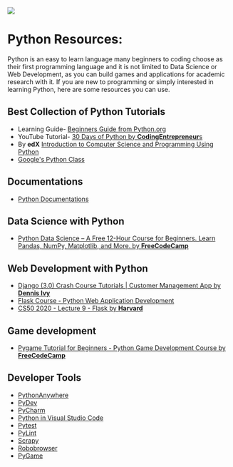 [<img src="https://www.python.org/static/community_logos/python-logo-master-v3-TM.png" align="center">](https://www.python.org/)

# Python Resources:
Python is an easy to learn language many beginners to coding choose as their first programming language and it is not limited to Data Science or Web Development, as you can build games and applications for academic research with it. If you are new to programming or simply interested in learning Python, here are some resources you can use.
## Best Collection of Python Tutorials
  - Learning Guide- [Beginners Guide from Python.org](https://wiki.python.org/moin/BeginnersGuide)
  - YouTube Tutorial- [30 Days of Python by **CodingEntrepreneur**s](https://youtube.com/playlist?list=PLEsfXFp6DpzQjDBvhNy5YbaBx9j-ZsUe6)
  - By **edX** [Introduction to Computer Science and Programming Using Python](https://www.edx.org/course/introduction-to-computer-science-and-programming-7)
  - [Google's Python Class](https://developers.google.com/edu/python/)
  

## Documentations
  - [Python Documentations](https://www.python.org/doc/)

## Data Science with Python
  - [Python Data Science – A Free 12-Hour Course for Beginners. Learn Pandas, NumPy, Matplotlib, and More. by **FreeCodeCamp**](https://www.freecodecamp.org/news/python-data-science-course-matplotlib-pandas-numpy/)

## Web Development with Python
  - [Django (3.0) Crash Course Tutorials | Customer Management App by **Dennis Ivy**](https://youtube.com/playlist?list=PL-51WBLyFTg2vW-_6XBoUpE7vpmoR3ztO)
  - [Flask Course - Python Web Application Development](https://youtu.be/Qr4QMBUPxWo)
  - [CS50 2020 - Lecture 9 - Flask by **Harvard**](https://youtu.be/x_c8pTW8ZUc)

## Game development
  - [Pygame Tutorial for Beginners - Python Game Development Course by **FreeCodeCamp**](https://youtu.be/FfWpgLFMI7w)

## Developer Tools
  - [PythonAnywhere](https://www.pythonanywhere.com/)
  - [PyDev](http://pydev.org/)
  - [PyCharm](http://www.jetbrains.com/pycharm/)
  - [Python in Visual Studio Code](https://code.visualstudio.com/docs/languages/python)
  - [Pytest](http://pytest.org/latest/)
  - [PyLint](http://www.pylint.org/)
  - [Scrapy](http://scrapy.org/)
  - [Robobrowser](http://robobrowser.readthedocs.org/en/latest/)
  - [PyGame](http://pygame.org/news.html)
